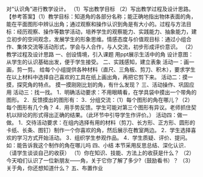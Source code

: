 对“认识角”进行教学设计。
（1）写出教学目标
（2）写出教学过程及设计思路。
【参考答案】（1）教学目标：知道角的各部分名称；能正确地指出物体表面的角，能在平面图形中辨认出角；通过观察和操作认识到角是有大小的。过程与方法目标：经历观察、操作等数学活动，培养学生的观察能力、实践能力、抽象能力，建立初步的空间观念，发展学生的形象思维。情感态度与价值观目标：通过小组合作、集体交流等活动形式，学会与人合作，与人交流，初步形成评价意识。
（2）教学过程及设计思路
一、创设情境，引入课题
用ppt展示生活中的角
设计意图：从学生的认识基础出发，便于学生接受。 
二、实践感知，建立表象
活动一：画一画，剪一剪。
给每个小组提供各种材料（直尺、三角板、剪刀、积木），要求学生在以上材料中选择自己喜欢的工具在纸上画出角，再把它剪下来。
活动二：摸一摸，探究角的特点。
摸一摸刚刚比划的角，有什么发现？
三、活动操作、巩固应用
活动三：找一找。
1．明确活动要求：不用眼睛看，在学具袋中摸出一个带角的图形。
2．反馈摸出的图形有：
3．分组交流：（1）每个图形的角在哪儿？（2）每个图形有几个角？
4．用手势反馈。学生可能对第三个图形有异议。老师抓住契机以辩论的形式得出正确的结果。（此环节中引导学生作评价。）
活动四：做一做。
1．交待活动要求：在组内选择有用的材料（剪刀、长方形、正方形、圆形的卡纸、长条、图钉）制作一个你喜欢的角，然后展示在教室两边。
2．学生选择喜欢的学习方式开始活动。
3．组织学生参观作品。
4．学生质疑、评价、提问。
如：能告诉我这个制作的角在哪儿吗
四、小结
本节采用反思总结、深化认识．（请学生谈谈自己的收获）
（1）你在知识、技能、方法上的收获是什么？
（2）今天咱们认识了一位新朋友——角，关于它你了解了多少?（鼓励看书）？
（3）关于角，你还想知道什么？
五、布置作业

